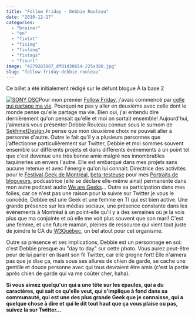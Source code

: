 ```yaml
---
title: "Follow Friday - Debbie Rouleau"
date: "2010-12-17"
categories: 
  - "brainer"
  - "en"
  - "fixtxt"
  - "fiximg"
  - "fixlang"
  - "fixtags"
  - "fixurl"
image: "4279283887_df01d30654-225x300.jpg"
slug: "follow-friday-debbie-rouleau"
---
```


Ce billet a été initialement rédigé sur le défunt blogue À la base 2

[![](images/4279283887_df01d30654-225x300.jpg "SONY DSC")](http://fred.dev/content/uploads/2010/12/4279283887_df01d30654.gif)Pour mon premier [Follow Friday](https://fred.dev/les-follow-friday-un-concept-qui-perd-de-sa-valeur/ "Les Follow Friday, un concept qui perd de sa valeur"), j'avais commencé par [celle qui partage ma vie](https://fred.dev/follow-friday-emilie-plante/ "Follow Friday – Émilie Plante"). Pourquoi ne pas y aller en deuxième avec celle dont le monde pense qu'elle partage ma vie. Bien oui, j'ai entendu dire dernièrement qu'on pensait qu'elle et moi on sortait ensemble! Aujourd'hui, j'aimerais vous présenter Debbie Rouleau connue sous le surnom de [SekhmetDesign](https://twitter.com/SekhmetDesign "Compte Twitter de Debbie Rouleau")Je pense que mon deuxième choix ne pouvait aller à personne d'autre. Outre le fait qu'il y a plusieurs personnes que j'affectionne particulièrement sur Twitter, Debbie et moi sommes souvent ensemble sur différents projets et dans différents événements à un point tel que c'est devenue une très bonne amie malgré nos innombrables taquineries un envers l'autre. Elle est embarqué dans mes projets sans aucune retenue et avec l'énergie qu'on lui connait: Directrice des activités pour le [Festival Geek de Montréal](https://geekfestmtl.com "Site Web du Festival Geek de Montréal"), [beta-testeuse](https://portraitdeblogueurs.com/2010/03/13/debbie-rouleau/ "Portrait de blogueurs de Debbie Rouleau") pour mes [Portraits de blogueurs](https://portraitdeblogueurs.com "Site Web de Portrait de blogueurs"), podcastrice (elle se déclare elle-même ainsi) permanente dans mon autre podcast audio [We are Geeks](https://wearegeek.org "Site Web de We are Geeks")... Outre sa participation dans mes folies, car ce n'est pas une raison pour la suivre sur Twitter je vous le concède, Debbie est une Geek et une femme en TI qui est bien active. Une grande présence sur les médias sociaux, une présence constante dans les événements à Montréal à un point-elle qu'il y a des semaines où je la vois plus que ma conjointe et où elle me voit plus souvent que son mari! C'est une femme, et une future maman, pleines de ressource qui vient tout juste de joindre le CA du [W3Québec](https://w3qc.org "Site Web du W3Québec"), un bel atout pour cet organisme.

Outre sa présence et ses implications, Debbie est un personnage en soi: c'est Debbie presque au "day to day" sur cette photo. Vous aurez peut-être peur de lui parler en lisant son fil Twitter, car elle grogne fort! Elle n'aimera pas que je dise ça, mais sous ses allures de chien de garde, se cache une gentille et douce personne avec qui tous devraient être amis (c'est la partie après chien de garde qui va me coûter cher, haha).

**Si vous aimez quelqu'un qui a une tête sur les épaules, qui a du caractères, qui sait ce qu'elle veut, qui s'implique à fond dans sa communauté, qui est une des plus grande Geek que je connaisse, qui a quelque chose à dire et qui le dit tout haut que ça vous plaise ou pas, suivez la sur Twitter...**

